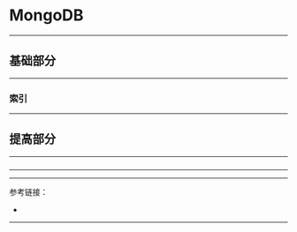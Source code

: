 # MongoDB

---

## 基础部分

---

### 索引

---

## 提高部分

---

###

---












---

参考链接：

- []()

---











